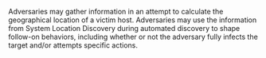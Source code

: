 Adversaries may gather information in an attempt to calculate the geographical location of a victim host. Adversaries may use the information from System Location Discovery during automated discovery to shape follow-on behaviors, including whether or not the adversary fully infects the target and/or attempts specific actions.